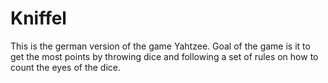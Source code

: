 # Kniffel

This is the german version of the game Yahtzee.
Goal of the game is it to get the most points by throwing dice and following a set of rules on how to count the eyes of the dice.

